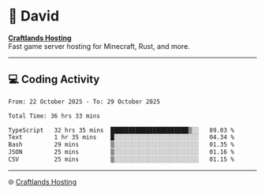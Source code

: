 # 👋 David

**[Craftlands Hosting](https://craftlands.host)**  
Fast game server hosting for Minecraft, Rust, and more.

---

## 💻 Coding Activity

<!--START_SECTION:waka-->

```txt
From: 22 October 2025 - To: 29 October 2025

Total Time: 36 hrs 33 mins

TypeScript   32 hrs 35 mins  ██████████████████████▒░░   89.03 %
Text         1 hr 35 mins    █░░░░░░░░░░░░░░░░░░░░░░░░   04.34 %
Bash         29 mins         ▒░░░░░░░░░░░░░░░░░░░░░░░░   01.35 %
JSON         25 mins         ▒░░░░░░░░░░░░░░░░░░░░░░░░   01.16 %
CSV          25 mins         ▒░░░░░░░░░░░░░░░░░░░░░░░░   01.15 %
```

<!--END_SECTION:waka-->

---

🌐 [Craftlands Hosting](https://craftlands.host)  
